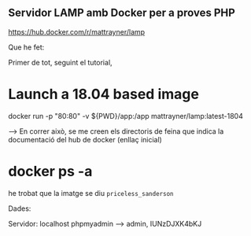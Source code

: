 ## Servidor LAMP amb Docker per a proves PHP

https://hub.docker.com/r/mattrayner/lamp

Que he fet:

Primer de tot, seguint el tutorial,

# Launch a 18.04 based image
docker run -p "80:80" -v ${PWD}/app:/app mattrayner/lamp:latest-1804

--> En correr això, se me creen els directoris de feina que indica la documentació del hub de docker (enllaç inicial)


# docker ps -a

he trobat que la imatge se diu `priceless_sanderson`

Dades:

Servidor:  		 localhost
phpmyadmin -->   admin,  IUNzDJXK4bKJ


